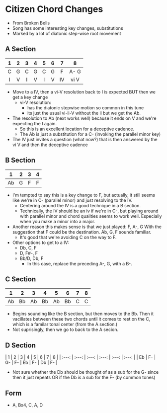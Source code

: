 Citizen Chord Changes
======================
- From Broken Bells
- Song has some interesting key changes, substitutions
- Marked by a lot of diatonic step-wise root movement

## A Section

| 1 | 2 | 3 | 4 | 5 | 6 | 7 | 8 |
| :---: | :---: | :---: | :---: | :---: | :---: |  :---: | :---: |
| C | G | C | G | C | G | F | A- G |
| I | V | I | V | I | V | IV | vi V |

- Move to a IV, then a vi-V resolution back to I is expected BUT then we get a key change
    - vi-V resolution:
        - has the diatonic stepwise motion so common in this tune
        - its just the usual vi-ii-V without the ii but we get the Ab.        
- The resolution to Ab (next works well) because it ends on V and we're expecting the I again.
    - So this is an excellent location for a deceptive cadence.
    - The Ab is just a substitution for a C- (invoking the parallel minor key)
- The IV just invites a question (what now?) that is then answered by the vi V and then the deceptive cadence

## B Section

| 1 | 2 | 3 | 4 |
| :---: | :---: | :---: | :---: |
| Ab | G | F | F |

- I'm tempted to say this is a key change to F, but actually, it still seems like we're in C- (parallel minor) and just resolving to the IV.
    - Centering around the IV is a good technique in a B section.
    - Technically, the IV should be an iv if we're in C-, but playing around with parallel minor and chord qualities seems to work well.  Especially when you make a minor into a major.
- Another reason this makes sense is that we just played: F, A-, G With the suggestion that F could be the destination.  Ab, G, F sounds familiar.
    - It's good that we're avoiding C on the way to F.
- Other options to get to a IV:
    - Db, C, F
    - D, F#-, F
    - Bb/D, Db, F
        - In this case, replace the preceding A-, G, with a B-.



## C Section
| 1 | 2 | 3 | 4 | 5 | 6 | 7 | 8 |
| :---: | :---: | :---: | :---: | :---: | :---: | :---: | :---: |
| Ab | Bb | Ab | Bb | Ab | Bb | C | C |

- Begins sounding like the B section, but then moves to the Bb.  Then it vacillates between these two chords until it comes to rest on the C, which is a familar tonal center (from the A section.)
- Not suprisingly, then we go to back to the A secion.

## D Section

| 1 | 2 | 3 | 4 | 5 | 6 | 7 | 8 |
| :---: | :---: | :---: | :---: | :---: | :---: |
| Eb | F- | G-  | F- | Eb | F- | Db  | F-  |

- Not sure whether the Db should be thought of as a sub for the G- since then it just repeats OR if the Db is a sub for the F- (by common tones)

## Form
- A, Bx4, C, A, D

